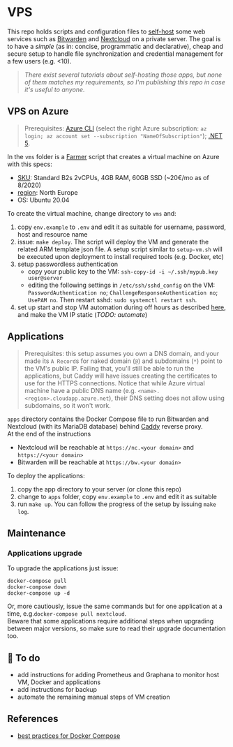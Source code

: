 # VPS

This repo holds scripts and configuration files to [self-host] some web services
such as [Bitwarden] and [Nextcloud] on a private server.
The goal is to have a *simple* (as in: concise, programmatic and declarative), 
cheap and secure setup to handle file synchronization
and credential management for a few users (e.g. <10).

> *There exist several tutorials about self-hosting those apps, 
but none of them matches my requirements, so I'm publishing this repo 
in case it's useful to anyone.*

## VPS on Azure

> Prerequisites: [Azure CLI][azure-cli] (select the right Azure subscription: 
`az login; az account set --subscription "NameOfSubscription"`);
[.NET 5][dotnet].
  
In the `vms` folder is a [Farmer] script that creates a virtual machine 
on Azure with this specs:
 - [SKU][azure-vm-sku]: Standard B2s 2vCPUs, 4GB RAM, 60GB SSD (~20€/mo as of 8/2020)
 - [region][azure-regions]: North Europe
 - OS: Ubuntu 20.04

To create the virtual machine, change directory to `vms` and:
 1. copy `env.example` to `.env` and edit it as suitable for 
 username, password, host and resource name
 2. issue: `make deploy`. The script will deploy the VM and 
 generate the related ARM template json file. 
 A setup script similar to `setup-vm.sh` will be executed upon deployment 
 to install required tools (e.g. Docker, etc)
 3. setup passwordless authentication
    - copy your public key to the VM: `ssh-copy-id -i ~/.ssh/mypub.key user@server`
    - editing the following settings in `/etc/ssh/sshd_config` on the VM: `PasswordAuthentication no`;
    `ChallengeResponseAuthentication no`; `UsePAM no`.
    Then restart sshd: `sudo systemctl restart ssh`.
 4. set up start and stop VM automation during off hours as described [here][vm-automation], and make the VM IP static (*TODO: automate*)

## Applications

> Prerequisites:
this setup assumes you own a DNS domain, and your made its
`A Record`s for naked domain (`@`) and subdomains (`*`) 
point to the VM's public IP. 
Failing that, you'll still be able to run the applications, 
but Caddy will have issues creating the certificates to use 
for the HTTPS connections. 
Notice that while Azure virtual machine have a public DNS 
name (e.g. `<name>.<region>.cloudapp.azure.net`), their DNS setting 
does not allow using subdomains, so it won't work.

`apps` directory contains the Docker Compose file
to run Bitwarden and Nextcloud (with its MariaDB database) behind [Caddy] reverse proxy.  
At the end of the instructions 
 - Nextcloud will be reachable at `https://nc.<your domain>` and `https://<your domain>`
 - Bitwarden will be reachable at `https://bw.<your domain>`

To deploy the applications:
  1. copy the app directory to your server (or clone this repo)
  2. change to `apps` folder, copy `env.example` to `.env` and edit it as suitable 
  3. run `make up`. You can follow the progress of the setup by issuing `make log`.

## Maintenance

### Applications upgrade

To upgrade the applications just issue:

    docker-compose pull
    docker-compose down
    docker-compose up -d
  
Or, more cautiously, issue the same commands but for one application at a time, 
e.g.`docker-compose pull nextcloud`.  
Beware that some applications require additional steps when upgrading 
between major versions, so make sure to read their upgrade documentation too.

## :construction_worker: To do

 - add instructions for adding Prometheus and Graphana to monitor
 host VM, Docker and applications
 - add instructions for backup
 - automate the remaining manual steps of VM creation

## References

 - [best practices for Docker Compose][docker-compose]

 [azure-vm-sku]: https://docs.microsoft.com/en-us/azure/virtual-machines/sizes
 [azure-regions]: https://azure.microsoft.com/en-us/global-infrastructure/geographies/#overview
 [vm-automation]: https://docs.microsoft.com/en-us/azure/automation/automation-solution-vm-management-enable
 [bitwarden]: https://bitwarden.com/
 [nextcloud]: https://nextcloud.com/
 [self-host]: https://en.wikipedia.org/wiki/Self-hosting_(web_services)
 [azure-cli]: https://docs.microsoft.com/en-us/cli/azure/install-azure-cli?view=azure-cli-latest
 [dotnet]: https://dotnet.microsoft.com/download/dotnet
 [farmer]: https://compositionalit.github.io/farmer/
 [caddy]: https://caddyserver.com/
 [docker-compose]: https://nickjanetakis.com/blog/best-practices-around-production-ready-web-apps-with-docker-compose
